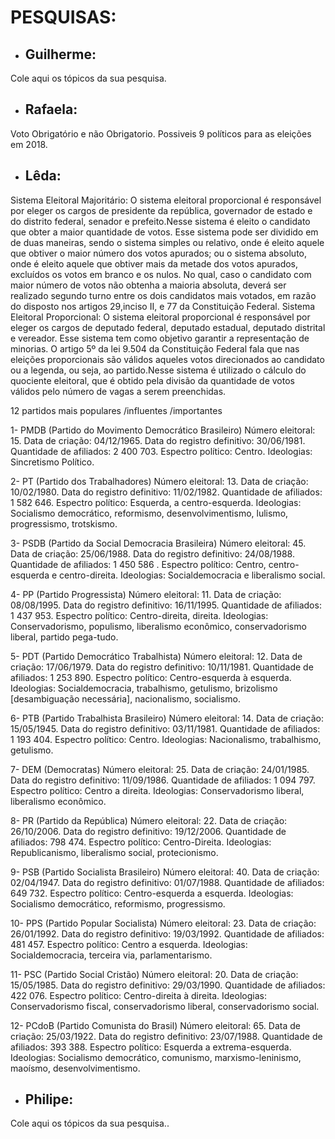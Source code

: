 ﻿# PESQUISAS:

* ## **Guilherme**:

Cole aqui os tópicos da sua pesquisa.

* ## **Rafaela**:

Voto Obrigatório e não Obrigatorio. Possiveis 9 políticos para as eleições em 2018.

* ## **Lêda**:

Sistema Eleitoral Majoritário:
O sistema eleitoral proporcional é responsável por eleger os cargos de presidente da república, governador de estado e do distrito federal, 
senador e prefeito.Nesse sistema é eleito o candidato que obter a maior quantidade de votos.
Esse sistema pode ser dividido em de duas maneiras, sendo o sistema simples ou relativo, onde é eleito aquele que obtiver o maior número dos votos apurados; 
ou o sistema absoluto, onde é eleito aquele que obtiver mais da metade dos votos apurados, excluídos os votos em branco e os nulos. No qual, caso o candidato 
com maior número de votos não obtenha a maioria absoluta, deverá ser realizado segundo turno entre os dois candidatos mais votados, em razão do disposto nos 
artigos 29,inciso II, e 77 da Constituição Federal.
Sistema Eleitoral Proporcional:
O sistema eleitoral proporcional é responsável por eleger os cargos de deputado federal, deputado estadual, deputado distrital e vereador.
Esse sistema tem como objetivo garantir a representação de minorias. O artigo 5º da lei 9.504 da Constituição Federal fala que nas eleições proporcionais são 
válidos aqueles votos direcionados ao candidato ou a legenda, ou seja, ao partido.Nesse sistema é utilizado o cálculo do quociente eleitoral, que é obtido 
pela divisão da quantidade de votos válidos pelo número de vagas a serem preenchidas.

12 partidos mais populares /influentes /importantes

1- PMDB (Partido do Movimento Democrático Brasileiro)
Número eleitoral: 15. 
Data de criação: 04/12/1965.
Data do registro definitivo: 30/06/1981. 
Quantidade de afiliados: 2 400 703.
Espectro político: Centro.
Ideologias: Sincretismo Político.

2- PT (Partido dos Trabalhadores)
Número eleitoral: 13. 
Data de criação: 10/02/1980.
Data do registro definitivo: 11/02/1982. 
Quantidade de afiliados: 1 582 646.
Espectro político: Esquerda, a centro-esquerda.
Ideologias: Socialismo democrático, reformismo, desenvolvimentismo, lulismo, progressismo, trotskismo.

3- PSDB (Partido da Social Democracia Brasileira)
Número eleitoral: 45. 
Data de criação: 25/06/1988.
Data do registro definitivo: 24/08/1988. 
Quantidade de afiliados: 1 450 586	.
Espectro político: Centro, centro-esquerda e centro-direita.
Ideologias: Socialdemocracia e liberalismo social.


4- PP (Partido Progressista)
Número eleitoral: 11. 
Data de criação: 08/08/1995.
Data do registro definitivo: 16/11/1995. 
Quantidade de afiliados: 1 437 953.
Espectro político: Centro-direita, direita.
Ideologias: Conservadorismo, populismo, liberalismo econômico, conservadorismo liberal, partido pega-tudo.

5- PDT (Partido Democrático Trabalhista)
Número eleitoral: 12. 
Data de criação: 17/06/1979.
Data do registro definitivo: 10/11/1981. 
Quantidade de afiliados: 1 253 890.
Espectro político: Centro-esquerda à esquerda.
Ideologias: Socialdemocracia, trabalhismo, getulismo, brizolismo [desambiguação necessária], nacionalismo, socialismo. 

6- PTB (Partido Trabalhista Brasileiro)
Número eleitoral: 14. 
Data de criação: 15/05/1945.
Data do registro definitivo: 03/11/1981. 
Quantidade de afiliados: 1 193 404.
Espectro político: Centro.
Ideologias: Nacionalismo, trabalhismo, getulismo.

7- DEM (Democratas)
Número eleitoral: 25. 
Data de criação: 24/01/1985.
Data do registro definitivo: 11/09/1986. 
Quantidade de afiliados: 1 094 797.
Espectro político: Centro a direita.
Ideologias: Conservadorismo liberal, liberalismo econômico.

8- PR (Partido da República)
Número eleitoral: 22. 
Data de criação: 26/10/2006.
Data do registro definitivo: 19/12/2006. 
Quantidade de afiliados: 798 474.
Espectro político: Centro-Direita.
Ideologias: Republicanismo, liberalismo social, protecionismo.

9- PSB (Partido Socialista Brasileiro)
Número eleitoral: 40. 
Data de criação: 02/04/1947.
Data do registro definitivo: 01/07/1988. 
Quantidade de afiliados: 649 732.
Espectro político: Centro-esquerda a esquerda.
Ideologias: Socialismo democrático, reformismo, progressismo.

10- PPS (Partido Popular Socialista)
Número eleitoral: 23. 
Data de criação: 26/01/1992.
Data do registro definitivo: 19/03/1992. 
Quantidade de afiliados: 481 457.
Espectro político: Centro a esquerda.
Ideologias: Socialdemocracia, terceira via, parlamentarismo.


11- PSC (Partido Social Cristão)
Número eleitoral: 20. 
Data de criação: 15/05/1985.
Data do registro definitivo: 29/03/1990. 
Quantidade de afiliados: 422 076.
Espectro político: Centro-direita à direita.
Ideologias: Conservadorismo fiscal, conservadorismo liberal, conservadorismo social. 

12- PCdoB (Partido Comunista do Brasil)
Número eleitoral: 65. 
Data de criação: 25/03/1922.
Data do registro definitivo: 23/07/1988. 
Quantidade de afiliados: 393 388.
Espectro político: Esquerda a extrema-esquerda.
Ideologias: Socialismo democrático, comunismo, marxismo-leninismo, maoísmo, desenvolvimentismo.


* ## **Philipe**:

Cole aqui os tópicos da sua pesquisa..
